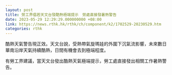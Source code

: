 ```yaml
---
layout: post
title: 勞工界倡若天文台發酷熱極端提示　勞處直接發暑熱警告
date: 2023-05-29 12:29:29.000000000 +08:00
link: https://news.rthk.hk/rthk/ch/component/k2/1702529-20230529.htm
categories: rthk
---
```


酷熱天氣警告現正效。天文台說，受熱帶氣旋瑪娃的外圍下沉氣流影響，未來數日華南沿岸天氣持續酷熱，日間有機會去到極端程度。

有勞工界建議，當天文台發出酷熱天氣極端提示，勞工處直接發出相關工作暑熱警告。
